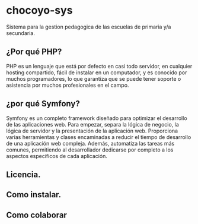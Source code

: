 # chocoyo-sys
Sistema para la gestion pedagogica de las escuelas de primaria y/a secundaria. 


## ¿Por qué PHP?

PHP es un lenguaje que  está por defecto en casi todo servidor, en cualquier hosting compartido, fácil de instalar en un computador, y es conocido por muchos programadores, lo que garantiza que se puede tener soporte o asistencia por muchos profesionales en el campo.

## ¿por qué Symfony?
Symfony es un completo framework diseñado para optimizar el desarrollo de las aplicaciones web. Para empezar, separa la lógica de negocio, la lógica de servidor y la presentación de la aplicación web. Proporciona varias herramientas y clases encaminadas a reducir el tiempo de desarrollo de una aplicación web compleja.
Además, automatiza las tareas más comunes, permitiendo al desarrollador dedicarse por completo a los aspectos específicos de cada aplicación.



## Licencia.

## Como instalar.

## Como colaborar
